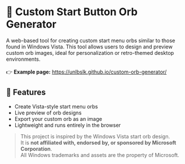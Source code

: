# 🔵 Custom Start Button Orb Generator

A web-based tool for creating custom start menu orbs similar to those found in Windows Vista. This tool allows users to design and preview custom orb images, ideal for personalization or retro-themed desktop environments.
<br><br>👉 **Example page:** https://unlbslk.github.io/custom-orb-generator/

## 🚀 Features

- Create Vista-style start menu orbs
- Live preview of orb designs
- Export your custom orb as an image
- Lightweight and runs entirely in the browser

> This project is inspired by the Windows Vista start orb design.  
> It is **not affiliated with, endorsed by, or sponsored by Microsoft Corporation**.  
> All Windows trademarks and assets are the property of Microsoft.
